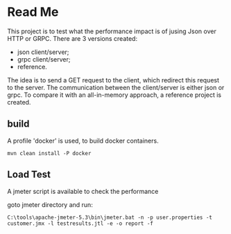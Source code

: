 # Read Me
This project is to test what the performance impact is of jusing Json over HTTP or GRPC. There are 3 versions created:

- json client/server;
- grpc client/server;
- reference.

The idea is to send a GET request to the client, which redirect this request to the server.  The communication
between the client/server is either json or grpc. To compare it with an all-in-memory approach, a reference project is 
created.

## build
A profile 'docker' is used, to build docker containers.

``mvn clean install -P docker``

## Load Test
A jmeter script is available to check the performance

goto jmeter directory and run:

``C:\tools\apache-jmeter-5.3\bin\jmeter.bat -n -p user.properties -t customer.jmx -l testresults.jtl -e -o report -f``